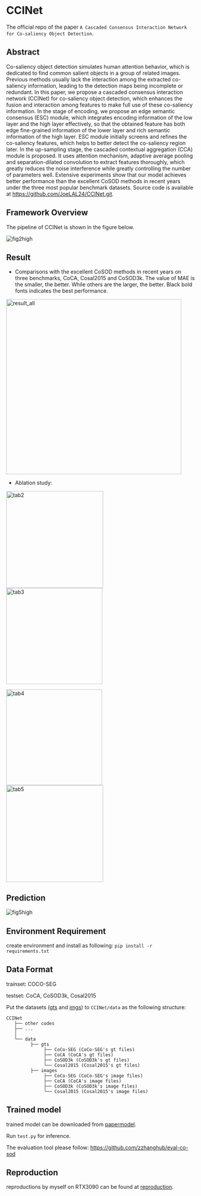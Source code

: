 # CCINet

The official repo of the paper `A Cascaded Consensus Interaction Network for Co-saliency Object Detection`.

## Abstract

Co-saliency object detection simulates human attention behavior, which is dedicated to find common salient objects in a group of related images. Previous methods usually lack the interaction among the extracted co-saliency information, leading to the detection maps being incomplete or redundant. In this paper, we propose a cascaded consensus interaction network (CCINet) for co-saliency object detection, which enhances the fusion and interaction among features to make full use of these co-saliency information. In the stage of encoding, we propose an edge semantic consensus (ESC) module, which integrates encoding information of the low layer and the high layer effectively, so that the obtained feature has both edge fine-grained information of the lower layer and rich semantic information of the high layer. ESC module initially screens and refines the co-saliency features, which helps to better detect the co-saliency region later. In the up-sampling stage, the cascaded contextual aggregation (CCA) module is proposed. It uses attention mechanism, adaptive average pooling and separation-dilated convolution to extract features thoroughly, which greatly reduces the noise interference while greatly controlling the number of parameters well. Extensive experiments show that our model achieves better performance than the excellent CoSOD methods in recent years under the three most popular benchmark datasets. Source code is available at https://github.com/JoeLAL24/CCINet.git.

## Framework Overview

The pipeline of CCINet is shown in the figure below.

![fig2high](https://github.com/JoeLAL24/CCINet/assets/100739402/a3ce45c1-dfa6-43ad-bff2-af3a855a1fc7)


## Result

- Comparisons with the excellent CoSOD methods in recent years on three benchmarks, CoCA, Cosal2015 and CoSOD3k. The value of MAE is the smaller, the better. While others are the larger, the better. Black bold fonts indicates the best performance.

<img width="468" alt="result_all" src="https://github.com/JoeLAL24/CCINet/assets/100739402/a4688225-8bd5-483a-976c-b30706a07e63">

- Ablation study:

<img width="259" alt="tab2" src="https://github.com/JoeLAL24/CCINet/assets/100739402/3ae56ddb-da40-423c-8afb-9d353346ba80"> <img width="257" alt="tab3" src="https://github.com/JoeLAL24/CCINet/assets/100739402/14c8a49c-e8fe-4546-a605-53beaccf1e7a">

<img width="256" alt="tab4" src="https://github.com/JoeLAL24/CCINet/assets/100739402/3c0bcb22-c82e-4b53-9f38-f70663efc576"> <img width="259" alt="tab5" src="https://github.com/JoeLAL24/CCINet/assets/100739402/3087f007-5eef-4835-a6ab-f9cbbe2b4cff">

## Prediction

![fig5high](https://github.com/JoeLAL24/CCINet/assets/100739402/706d4e35-fcd9-4bb2-8fbf-9781fade913c)

## Environment Requirement

create environment and install as following: `pip install -r requirements.txt`

## Data Format

trainset: COCO-SEG

testset: CoCA, CoSOD3k, Cosal2015

Put the datasets ([gts](https://pan.baidu.com/s/1A0cklgxqK2yPtYI7GNY62Q?pwd=7xo7) and [imgs](https://pan.baidu.com/s/1Bf3HfdDWMiV4MIaHu2MJQQ?pwd=scub)) to `CCINet/data` as the following structure:

```
CCINet
   ├── other codes
   ├── ...
   │ 
   └── data
         ├── gts
              ├── CoCo-SEG (CoCo-SEG's gt files)
         	  ├── CoCA (CoCA's gt files)
              ├── CoSOD3k (CoSOD3k's gt files)
              └── Cosal2015 (Cosal2015's gt files)
         ├── images
              ├── CoCo-SEG (CoCo-SEG's image files)
         	  ├── CoCA (CoCA's image files)
              ├── CoSOD3k (CoSOD3k's image files)
              └── Cosal2015 (Cosal2015's image files)
```

## Trained model

trained model can be downloaded from [papermodel](https://pan.baidu.com/s/1R-isw86_4UrCGNo2T2ubSg?pwd=koy2).

Run `test.py` for inference.

The evaluation tool please follow: https://github.com/zzhanghub/eval-co-sod

## Reproduction

reproductions by myself on RTX3090 can be found at [reproduction](https://pan.baidu.com/s/1R-isw86_4UrCGNo2T2ubSg?pwd=koy2).
